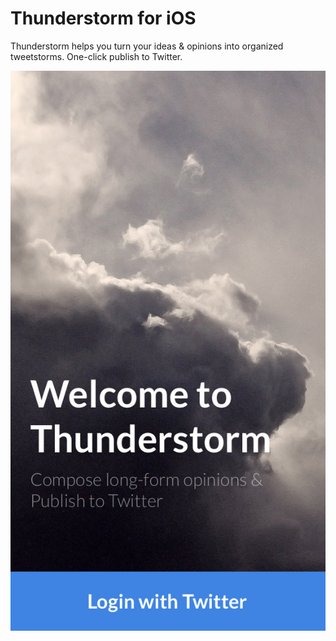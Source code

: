 Thunderstorm for iOS
============

Thunderstorm helps you turn your ideas &amp; opinions into organized tweetstorms. One-click publish to Twitter.

![screenshot](https://github.com/Dshankar/thunderstorm/blob/master/screenshot1.jpg)
